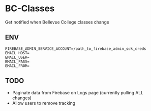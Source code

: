 # BC-Classes

Get notified when Bellevue College classes change

## ENV

```
FIREBASE_ADMIN_SERVICE_ACCOUNT=/path_to_firebase_admin_sdk_creds
EMAIL_HOST=
EMAIL_USER=
EMAIL_PASS=
EMAIL_FROM=
```

## TODO

- Paginate data from Firebase on Logs page (currently pulling ALL changes)
- Allow users to remove tracking
